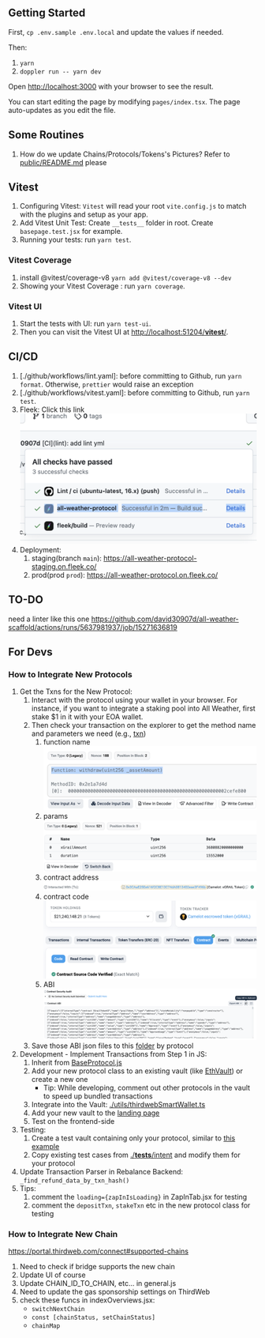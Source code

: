 ## Getting Started

First, `cp .env.sample .env.local` and update the values if needed.

Then:

1. `yarn`
2. `doppler run -- yarn dev`

Open [http://localhost:3000](http://localhost:3000) with your browser to see the result.

You can start editing the page by modifying `pages/index.tsx`. The page auto-updates as you edit the file.

## Some Routines

1. How do we update Chains/Protocols/Tokens's Pictures? Refer to [public/README.md](public/README.md) please

## Vitest

1. Configuring Vitest: `Vitest` will read your root `vite.config.js` to match with the plugins and setup as your app.
2. Add Vitest Unit Test: Create `__tests__` folder in root. Create `basepage.test.jsx` for example.
3. Running your tests: run `yarn test`.

### Vitest Coverage

1. install @vitest/coverage-v8 `yarn add @vitest/coverage-v8 --dev`
2. Showing your Vitest Coverage : run `yarn coverage`.

### Vitest UI

1. Start the tests with UI: run `yarn test-ui`.
2. Then you can visit the Vitest UI at [http://localhost:51204/**vitest**/](http://localhost:51204/__vitest__/).

## CI/CD

1. [./github/workflows/lint.yaml]: before committing to Github, run `yarn format`. Otherwise, `prettier` would raise an exception
2. [./github/workflows/vitest.yaml]: before committing to Github, run `yarn test`.
3. Fleek: Click this link
   ![fleek](docs/fleek.png)
4. Deployment:
   1. staging(branch `main`): <https://all-weather-protocol-staging.on.fleek.co/>
   2. prod(prod `prod`): <https://all-weather-protocol.on.fleek.co/>

## TO-DO

need a linter like this one <https://github.com/david30907d/all-weather-scaffold/actions/runs/5637981937/job/15271636819>

## For Devs

### How to Integrate New Protocols

1. Get the Txns for the New Protocol:
   1. Interact with the protocol using your wallet in your browser. For instance, if you want to integrate a staking pool into All Weather, first stake $1 in it with your EOA wallet.
   2. Then check your transaction on the explorer to get the method name and parameters we need (e.g., [txn](https://arbiscan.io/tx/0x89732a3f4d946ba1a29b78aabac6114bb62aba236cd77eacbd7417d8c49fb15e))
      1. function name ![function](./docs/function.png)
      2. params ![params](./docs/params.png)
      3. contract address ![contract_address](./docs/contract_address.png)
      4. contract code ![contract_code](./docs/contract_code.png)
      5. ABI ![ABI](./docs/ABI.png)
   3. Save those ABI json files to this [folder](https://github.com/all-weather-protocol/all-weather-frontend/tree/main/lib/contracts) by protocol
2. Development - Implement Transactions from Step 1 in JS:
   1. Inherit from [BaseProtocol.js](./classes/BaseProtocol.js)
   2. Add your new protocol class to an existing vault (like [EthVault](./classes/Vaults/EthVault.jsx)) or create a new one
      - Tip: While developing, comment out other protocols in the vault to speed up bundled transactions
   3. Integrate into the Vault: [./utils/thirdwebSmartWallet.ts](./utils/thirdwebSmartWallet.ts)
   4. Add your new vault to the [landing page](./pages/indexes/index.jsx)
   5. Test on the frontend-side
3. Testing:
   1. Create a test vault containing only your protocol, similar to [this example](https://github.com/all-weather-protocol/all-weather-frontend/blob/main/utils/thirdwebSmartWallet.ts#L17-L22)
   2. Copy existing test cases from [./**tests**/intent](./__tests__/intent/) and modify them for your protocol
4. Update Transaction Parser in Rebalance Backend: `_find_refund_data_by_txn_hash()`
5. Tips:
   1. comment the `loading={zapInIsLoading}` in ZapInTab.jsx for testing
   2. comment the `depositTxn`, `stakeTxn` etc in the new protocol class for testing

### How to Integrate New Chain

<https://portal.thirdweb.com/connect#supported-chains>

1. Need to check if bridge supports the new chain
2. Update UI of course
3. Update CHAIN_ID_TO_CHAIN, etc... in general.js
4. Need to update the gas sponsorship settings on ThirdWeb
5. check these funcs in indexOverviews.jsx:
   * `switchNextChain`
   * `const [chainStatus, setChainStatus]`
   * `chainMap`
